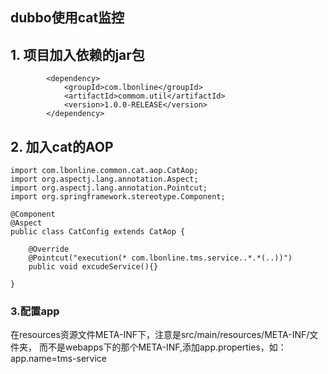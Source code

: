 ## dubbo使用cat监控

## 1. 项目加入依赖的jar包

```
        <dependency>
            <groupId>com.lbonline</groupId>
            <artifactId>commom.util</artifactId>
            <version>1.0.0-RELEASE</version>
        </dependency>
```

## 2. 加入cat的AOP

```
import com.lbonline.common.cat.aop.CatAop;
import org.aspectj.lang.annotation.Aspect;
import org.aspectj.lang.annotation.Pointcut;
import org.springframework.stereotype.Component;

@Component
@Aspect
public class CatConfig extends CatAop {

    @Override
    @Pointcut("execution(* com.lbonline.tms.service..*.*(..))")
    public void excudeService(){}

}
```

###  3.配置app

 在resources资源文件META-INF下，注意是src/main/resources/META-INF/文件夹， 而不是webapps下的那个META-INF,添加app.properties，如：app.name=tms-service

